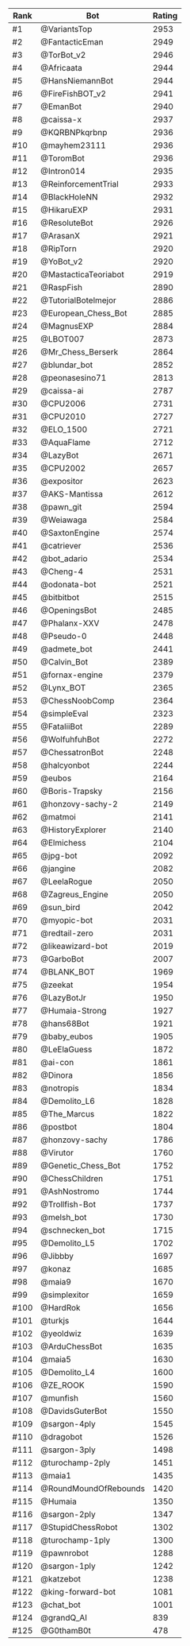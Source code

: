 Rank|Bot|Rating
---|---|---
#1|@VariantsTop|2953
#2|@FantacticEman|2949
#3|@TorBot_v2|2946
#4|@Africaata|2944
#5|@HansNiemannBot|2944
#6|@FireFishBOT_v2|2941
#7|@EmanBot|2940
#8|@caissa-x|2937
#9|@KQRBNPkqrbnp|2936
#10|@mayhem23111|2936
#11|@ToromBot|2936
#12|@Intron014|2935
#13|@ReinforcementTrial|2933
#14|@BlackHoleNN|2932
#15|@HikaruEXP|2931
#16|@ResoluteBot|2926
#17|@ArasanX|2921
#18|@RipTorn|2920
#19|@YoBot_v2|2920
#20|@MastacticaTeoriabot|2919
#21|@RaspFish|2890
#22|@TutorialBotelmejor|2886
#23|@European_Chess_Bot|2885
#24|@MagnusEXP|2884
#25|@LBOT007|2873
#26|@Mr_Chess_Berserk|2864
#27|@blundar_bot|2852
#28|@peonasesino71|2813
#29|@caissa-ai|2787
#30|@CPU2006|2731
#31|@CPU2010|2727
#32|@ELO_1500|2721
#33|@AquaFlame|2712
#34|@LazyBot|2671
#35|@CPU2002|2657
#36|@expositor|2623
#37|@AKS-Mantissa|2612
#38|@pawn_git|2594
#39|@Weiawaga|2584
#40|@SaxtonEngine|2574
#41|@catriever|2536
#42|@bot_adario|2534
#43|@Cheng-4|2531
#44|@odonata-bot|2521
#45|@bitbitbot|2515
#46|@OpeningsBot|2485
#47|@Phalanx-XXV|2478
#48|@Pseudo-0|2448
#49|@admete_bot|2441
#50|@Calvin_Bot|2389
#51|@fornax-engine|2379
#52|@Lynx_BOT|2365
#53|@ChessNoobComp|2364
#54|@simpleEval|2323
#55|@FataliiBot|2289
#56|@WolfuhfuhBot|2272
#57|@ChessatronBot|2248
#58|@halcyonbot|2244
#59|@eubos|2164
#60|@Boris-Trapsky|2156
#61|@honzovy-sachy-2|2149
#62|@matmoi|2141
#63|@HistoryExplorer|2140
#64|@Elmichess|2104
#65|@jpg-bot|2092
#66|@jangine|2082
#67|@LeelaRogue|2050
#68|@Zagreus_Engine|2050
#69|@sun_bird|2042
#70|@myopic-bot|2031
#71|@redtail-zero|2031
#72|@likeawizard-bot|2019
#73|@GarboBot|2007
#74|@BLANK_BOT|1969
#75|@zeekat|1954
#76|@LazyBotJr|1950
#77|@Humaia-Strong|1927
#78|@hans68Bot|1921
#79|@baby_eubos|1905
#80|@LeElaGuess|1872
#81|@ai-con|1861
#82|@Dinora|1856
#83|@notropis|1834
#84|@Demolito_L6|1828
#85|@The_Marcus|1822
#86|@postbot|1804
#87|@honzovy-sachy|1786
#88|@Virutor|1760
#89|@Genetic_Chess_Bot|1752
#90|@ChessChildren|1751
#91|@AshNostromo|1744
#92|@Trollfish-Bot|1737
#93|@melsh_bot|1730
#94|@schnecken_bot|1715
#95|@Demolito_L5|1702
#96|@Jibbby|1697
#97|@konaz|1685
#98|@maia9|1670
#99|@simplexitor|1659
#100|@HardRok|1656
#101|@turkjs|1644
#102|@yeoldwiz|1639
#103|@ArduChessBot|1635
#104|@maia5|1630
#105|@Demolito_L4|1600
#106|@ZE_ROOK|1590
#107|@munfish|1560
#108|@DavidsGuterBot|1550
#109|@sargon-4ply|1545
#110|@dragobot|1526
#111|@sargon-3ply|1498
#112|@turochamp-2ply|1451
#113|@maia1|1435
#114|@RoundMoundOfRebounds|1420
#115|@Humaia|1350
#116|@sargon-2ply|1347
#117|@StupidChessRobot|1302
#118|@turochamp-1ply|1300
#119|@pawnrobot|1288
#120|@sargon-1ply|1242
#121|@katzebot|1238
#122|@king-forward-bot|1081
#123|@chat_bot|1001
#124|@grandQ_AI|839
#125|@G0thamB0t|478
